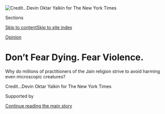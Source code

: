 <div id="app">

<div>

<div>

<div>

</div>

<div data-aria-hidden="false">

<div id="site-content" data-role="main">

<div>

<div class="css-1aor85t" style="opacity:0.000000001;z-index:-1;visibility:hidden">

<div class="css-1hqnpie">

<div class="css-epjblv">

<span class="css-17xtcya">[Opinion](/section/opinion)</span><span class="css-x15j1o">|</span><span class="css-fwqvlz">Don’t
Fear Dying. Fear
Violence.</span>

</div>

<div class="css-k008qs">

<div class="css-1iwv8en">

<span class="css-18z7m18"></span>

<div>

</div>

</div>

<span class="css-1n6z4y">https://nyti.ms/2P7mhvY</span>

<div class="css-1705lsu">

<div class="css-4xjgmj">

<div class="css-4skfbu" data-role="toolbar" data-aria-label="Social Media Share buttons, Save button, and Comments Panel with current comment count" data-testid="share-tools">

  - 
  - 
  - 
  - 
    
    <div class="css-6n7j50">
    
    </div>

  - 

</div>

</div>

</div>

</div>

</div>

</div>

<div id="NYT_TOP_BANNER_REGION" class="css-11qgg8s">

</div>

<div id="fullBleedHeaderContent">

<div class="css-1mre5cn">

![<span class="css-cnj6d5 e1z0qqy90" itemprop="copyrightHolder"><span class="css-1ly73wi e1tej78p0">Credit...</span><span><span>Devin
Oktar Yalkin for The New York
Times</span></span></span>](https://static01.graylady3jvrrxbe.onion/images/2020/07/29/opinion/29stone2/merlin_174744291_46d52d68-6aef-4fdf-8bf1-82a16327ce3e-articleLarge.jpg?quality=75&auto=webp&disable=upscale)

</div>

<div class="css-hy7cq4">

<div class="css-6cn7ki">

<div class="NYTAppHideMasthead css-1bcu9v6 e1suatyy0">

<div class="section css-1o1qe8k e1suatyy2">

<div class="css-cu5p7t er09x8g0">

<div class="css-6n7j50">

</div>

<span class="css-1dv1kvn">Sections</span>

[Skip to content](#site-content)[Skip to site index](#site-index)

</div>

<div class="css-10698na e1huz5gh0">

</div>

</div>

</div>

[Opinion](/section/opinion)

<div class="css-1sojcmr ehdk2mb0">

# Don’t Fear Dying. Fear Violence.

</div>

Why do millions of practitioners of the Jain religion strive to avoid
harming even microscopic
creatures?

</div>

</div>

<div class="css-nwzfg5 e1gnum310">

<span class="css-1f9pvn2 opinion"></span><span class="css-cnj6d5 e1z0qqy90" itemprop="copyrightHolder"><span class="css-1ly73wi e1tej78p0">Credit...</span><span><span>Devin
Oktar Yalkin for The New York Times</span></span></span>

</div>

<div id="sponsor-wrapper" class="css-1hyfx7x">

<div id="sponsor-slug" class="css-19vbshk">

Supported by

</div>

[Continue reading the main
story](#after-sponsor)

<div id="sponsor" class="ad sponsor-wrapper" style="text-align:center;height:100%;display:block">

</div>

<div id="after-sponsor">

</div>

</div>

<div class="css-1wx1auc e1gnum311">

<div class="css-18e8msd">

<div class="css-vp77d3 epjyd6m0">

<div class="css-1baulvz">

By <span class="css-1baulvz last-byline" itemprop="name">George
Yancy</span>

<div class="css-8atqhb">

Mr. Yancy is a philosopher, teacher and author.

</div>

</div>

</div>

  - July 29,
    2020

  - 
    
    <div class="css-4xjgmj">
    
    <div class="css-d8bdto" data-role="toolbar" data-aria-label="Social Media Share buttons, Save button, and Comments Panel with current comment count" data-testid="share-tools">
    
      - 
      - 
      - 
      - 
        
        <div class="css-6n7j50">
        
        </div>
    
      - 
    
    </div>
    
    </div>

</div>

</div>

</div>

<div class="section meteredContent css-1r7ky0e" name="articleBody" itemprop="articleBody">

<div class="css-1fanzo5 StoryBodyCompanionColumn">

<div class="css-53u6y8">

*This month’s conversation in our series exploring religion and death is
with Pankaj Jain (@ProfPankajJain), an associate professor in the
department of philosophy and religion at the University of North Texas.
He is the author of “*[*Dharma in America: A Short History of Hindu-Jain
Diaspora*](https://www.routledge.com/Dharma-in-America-A-Short-History-of-Hindu-Jain-Diaspora/Jain/p/book/9781138565456)*,”
“*[*Dharma and Ecology of Hindu Communities: Sustenance and
Sustainability*](http://www.amazon.com/Dharma-Ecology-Hindu-Communities-Sustainability/dp/1409405915/ref=sr_1_1?ie=UTF8&s=books&qid=1302198725&sr=8-1)*”
and other works. He is currently translating “Jain Darshan,” a text on
the philosophy of Jainism. In 2019, he appeared in the TV series “*[*The
Story of God*](https://www.netflix.com/watch/80178897?source=35)*” with
the actor Morgan Freeman.*

**George Yancy:** Most Westerners know the central figures of certain
religions like the Buddha and Jesus. But less is known about Mahavira,
who is a central figure in Jainism. What should we know about him and
his role in the religion?

**Pankaj Jain:** Mahavira was a contemporary of the Buddha but was not
the founder of Jainism \[which originated in India around the seventh
century B.C.E.\]. He was the 24th great teacher of the tradition and
continues to be the most influential role model for millions of Jains in
India and those in other countries throughout the rest of the world. He
taught the principles of truth, nonviolence, minimalism and celibacy
that influenced global leaders such as Mahatma Gandhi, Martin Luther
King Jr. and Nelson Mandela, and demonstrated the ultimate penance in
his life with long fasts and meditations.

**Yancy:** How did he reach enlightenment?

**Jain:** Mahavira was born into a royal family but renounced all his
wealth, family and belongings when he turned 30 and became a monk.
During his wandering ascetic life, he used to be so engrossed in his
meditation that he could easily ignore all his bodily needs and even
injuries. It is mentioned in the Jain texts that he ate only rice, dates
or pulses during that time and that he accepted food only on 349 days
out of 4,380 days (almost 12 years) of his severe penance.

</div>

</div>

<div class="css-1fanzo5 StoryBodyCompanionColumn">

<div class="css-53u6y8">

Because he remained silently engrossed in his contemplation and
meditation in that period, sometimes people misunderstood him and tried
to harm him in different ways. Still, nothing could disturb the
steadfast concentration that finally led him to achieve his
enlightenment around the age of 43. He obtained his liberation when he
died at the age of 72.

**Yancy:** Is Jainism theistic or nontheistic?

**Jain:** Jainism, like Buddhism, is nontheistic. In Jainism, there is
no God that created the universe and all the souls. The universe and all
its souls have existed without any beginning and will always exist
without any end. For millions of Jains, their great teachers and gurus
remain their role models. Jain temples enshrine their 24 greatest
teachers, Tirthankaras, and most of the Jains regularly visit these
temples and perform elaborate rituals, especially on their holy days and
festivals, such as the annual day of forgiveness, and many
others.

</div>

</div>

<div class="css-79elbk" data-testid="photoviewer-wrapper">

<div class="css-z3e15g" data-testid="photoviewer-wrapper-hidden">

</div>

<div class="css-1a48zt4 ehw59r15" data-testid="photoviewer-children">

![<span class="css-cnj6d5 e1z0qqy90" itemprop="copyrightHolder"><span class="css-1ly73wi e1tej78p0">Credit...</span><span>Devin
Oktar Yalkin for The New York
Times</span></span>](https://static01.graylady3jvrrxbe.onion/images/2020/07/29/opinion/29stone4/merlin_174744288_14b0dce7-d41c-42fe-8480-378055cbbb8f-articleLarge.jpg?quality=75&auto=webp&disable=upscale)

</div>

</div>

<div class="css-1fanzo5 StoryBodyCompanionColumn">

<div class="css-53u6y8">

**Yancy:** Is there a sacred text within Jainism? What does it teach
about good and evil, and how we ought to live?

**Jain:** Jainism has two prominent sects, and each has its own set of
dozens of sacred texts. The emphasis of these texts is on nonviolence,
minimalism and pluralism. We ought to live with minimal violence toward
other living beings in our thoughts, words and actions. For Jainism,
living beings include air, water, fire, earth, in addition to humans,
animals, plants and insects.

</div>

</div>

<div class="css-1fanzo5 StoryBodyCompanionColumn">

<div class="css-53u6y8">

**Yancy:** This is fascinating, but how might we avoid, say, stepping on
an ant or killing microbes? Are there certain practices that might
prevent such deaths?

**Jain:** Jainism recognizes that some violence is inevitable,
especially toward microbes, as we live in the world, and therefore, lay
Jains have relaxed vows. However, for Jain ascetics, the vows and rules
are stringent, which prohibits them from riding on any vehicle. They
must only walk for any travel, and when they do, carefully clearing
their way to avoid stepping on any small insect, for instance. Some Jain
ascetics keep their mouths covered with a mask as they speak or breathe
to prevent ingesting any microbes. Devout Jains consume water only after
carefully filtering and boiling for the same reason. They also perform
forgiveness rituals periodically to repent for any unconscious violence
committed even after these precautionary practices.

**Yancy:** It is my understanding that Jainism has a rich set of beliefs
about the movement of the soul — transmigration. What kind of insight
does this give us into how Jains conceive of death or the afterlife?

**Jain:** In Jainism, as in some other religions, only the body dies,
but the soul continues its journey through transmigration. The soul is
distinct from the body in Jainism. The body is a tool used to purify the
soul across different lives to reach the ultimate destination of Moksha,
or liberation. The soul reincarnates in any of the millions of species
on the earth, the heavens or the hells. This infinite process depends on
how nonviolent its journey has been through different lives.

**Yancy:** How might we use our bodies to purify our souls? I ask
because often, the body is seen as “impure” within various religious
traditions.

**Jain:** The body is an instrument for practicing penance, including
meditation and fasting. The body is not to be indulged in pleasures and
luxuries, but rather, by courageously tolerating various bodily
inconveniences and sufferings, the soul succeeds in purifying itself
from past karmas. This purification process helps one progress toward
liberation.

**Yancy:** Why might a soul reincarnate within a particular species —
cat, cow, bird and so on? You suggested that being nonviolent makes a
difference in the next life.

</div>

</div>

<div class="css-1fanzo5 StoryBodyCompanionColumn">

<div class="css-53u6y8">

**Jain:** In the Jain system of reincarnation, the more nonviolent and
purer a soul is, the more favorable the next birth will be. The human
species is the most privileged, but other species can also renounce
violence. For example, in one of his previous births, Mahavira was born
as a lion, and that lion became vegetarian and nonviolent.

**Yancy:** The Jainist universe contains higher and lower realms, which
we might understand as heaven or hell. Is hell conceived of as a bad
place and heaven a good place?

**Jain:** Hell is a bad place where a soul is punished for its past
negative karma. Heaven is a good place where a soul is rewarded for its
positive karma. But the earth is better than both extremes because only
here a human being can strive to attain liberation, transcending all the
three realms of earth, heavens and
hells.

</div>

</div>

<div class="css-79elbk" data-testid="photoviewer-wrapper">

<div class="css-z3e15g" data-testid="photoviewer-wrapper-hidden">

</div>

<div class="css-1a48zt4 ehw59r15" data-testid="photoviewer-children">

<div class="css-1xdhyk6 erfvjey0">

<span class="css-1ly73wi e1tej78p0">Image</span>

<div class="css-zjzyr8">

<div data-testid="lazyimage-container" style="height:515.5555555555555px">

</div>

</div>

</div>

<span class="css-cnj6d5 e1z0qqy90" itemprop="copyrightHolder"><span class="css-1ly73wi e1tej78p0">Credit...</span><span>Devin
Oktar Yalkin for The New York Times</span></span>

</div>

</div>

<div class="css-1fanzo5 StoryBodyCompanionColumn">

<div class="css-53u6y8">

**Yancy:** You and I are human beings. What does this say about our
previous reincarnations?

**Jain:** All humans are privileged as they have enough positive karma
from their past lives, allowing them in this life to strive toward their
liberation.

**Yancy:** So, because I am a philosopher, does this mean that I was
reincarnated from something “higher” or less violent?

**Jain:** Yes, being a philosopher would be like being a practitioner of
spirituality, which is a privilege to be able to progress toward
liberation. The opportunity to be a practitioner of philosophy is an
excellent reward for your past karma. In your previous lives, you may
have been progressively more and more nonviolent, compassionate and
minimalist.

</div>

</div>

<div class="css-1fanzo5 StoryBodyCompanionColumn">

<div class="css-53u6y8">

**Yancy:** So, if one is born a dog or a fish, what sort of prior life
would they have lived?

**Jain:** For any species, the key is how nonviolently they have lived.
Even a dog or a lion can avoid hurting others unnecessarily as Jain and
Buddhist tales demonstrate.

**Yancy:** Does Jainism have a story about why there is reincarnation at
all, or is reincarnation taken as the given structure of reality?

**Jain:** Until a soul is completely purified, it must keep
reincarnating itself through various species as there is no way out of
this infinite cycle. The body dies at the end of life, but the soul can
never die. Even after liberation, the soul lives forever in its
omniscience and omnipotence at the highest abode in the universe.

**Yancy:** What should we do now so that we can best determine the next
reincarnation of our souls? Can you provide some key precepts that we
might follow or embody?

**Jain:** We must adhere to truth, nonviolence, nonstealing,
nonpossession (minimalism) and celibacy, to the best of our competence
and capability. Renouncing meat and animal products would be the first
step toward that. Eating meat is avoided by Jain ascetics and
householders. Ascetics go to the ultimate by avoiding several kinds of
vegetarian food also to minimize all kinds of violence even toward
seeds, roots and stems of a plant.

**Yancy:** What impact does the performance of such specific rituals
have on the soul and its future reincarnations?

**Jain:** Jain rituals help practitioners celebrate the lives and
teachings of their great teachers. Many rituals involve verses and songs
based on them. Many Jains daily perform a ritual to ask for forgiveness
from millions of species that they might have unintentionally hurt on
that day. In the same spirit, they also ask for forgiveness from their
family and friends on the annual forgiveness day. These rituals help
reduce egoistic tendencies and foster a sense of interdependence and
friendliness among each other.

</div>

</div>

<div class="css-1fanzo5 StoryBodyCompanionColumn">

<div class="css-53u6y8">

**Yancy:** What, according to Jainism, is living the “good life” or the
observant life? And how does doing so or not doing so impact the soul
after death?

**Jain:** Jain teachers teach and demonstrate that one should live with
minimal violence. To that end, most of the Jains avoid meat and other
animal products to keep their souls free of negative karmas. The Jains
have demonstrated their compassion by supporting thousands of animal
sanctuaries across India and now in America.

**Yancy:** What would you say Jainism offers in the way of wisdom
regarding death, given that death is inevitable?

**Jain:** Death of the body is merely a milestone in the journey of the
soul. This journey completes when the soul achieves liberation and
arrives at the abode of the liberated beings, located at the final
frontier of the universe. Before death catches one off-guard, it is
one’s duty to keep purifying the soul. The purer the soul is at the
time of death, the better the chances are to get a more favorable next
birth to continue the journey of purification. Only with 100 percent
purity based on 100 percent nonviolence a soul can achieve liberation.

**Yancy:** It seems to me that most people fear death. How does Jainism
account for this fear?

**Jain:** Like in other communities, death is not a preferred topic of
everyday discussion for Jains. This fear, however, is due to the sudden
disruption of one’s life and uncertainty arising from it.

**Yancy:** But if we live our lives attempting to eliminate violence and
being successful at it, I assume that this might decrease our fear of
death. I say this because it seems we would have a better chance of
being reincarnated in a higher form.

**Jain:** Yes, you are correct. One who is steadfast in one’s practice
of nonviolence would have less and less fear of death. The
death-welcoming Jain ritual of Sallekhana also underscores this
fearlessness.

</div>

</div>

<div class="css-1fanzo5 StoryBodyCompanionColumn">

<div class="css-53u6y8">

**Yancy:** Are there certain ritualistic practices that Jains adopt as
they are about to die?

**Jain:** Many Jain monks and nuns in their late lives welcome death
with Sallekhana, ** the ** ritual for death. This practice includes the
ultimate renunciation of food and water, as their final demonstration of
zeroing down consumption, and related subtle violence, of all kinds.

**Yancy:** What would you say is the most philosophically rich takeaway
from Jainism in terms of its conceptualization of death?

**Jain:** One should not fear death but celebrate it as the ultimate
demonstration of minimizing consumption and violence. Fear of death
should encourage a life that is compassionate toward other living
beings.

</div>

</div>

<div>

</div>

<div class="css-1fanzo5 StoryBodyCompanionColumn">

<div class="css-53u6y8">

George Yancy is a professor of philosophy at Emory University. His
latest book is “[Across Black Spaces: Essays and Interviews From an
American
Philosopher.](https://rowman.com/ISBN/9781538131619/Across-Black-Spaces-Essays-and-Interviews-from-an-American-Philosopher)”

***Now in print:*** *“*[*Modern Ethics in 77
Arguments*](http://bitly.com/1MW2kN3)*” and “*[*The Stone Reader: Modern
Philosophy in 133 Arguments*](http://bitly.com/1MW2kN3)*,” with essays
from the series, edited by Peter Catapano and Simon Critchley, published
by Liveright Books.*

*The Times is committed to publishing* [*a diversity of
letters*](https://www.nytimes3xbfgragh.onion/2019/01/31/opinion/letters/letters-to-editor-new-york-times-women.html)
*to the editor. We’d like to hear what you think about this or any of
our articles. Here are some*
[*tips*](https://help.nytimes3xbfgragh.onion/hc/en-us/articles/115014925288-How-to-submit-a-letter-to-the-editor)*.
And here’s our email:*
[*letters@NYTimes.com*](mailto:letters@NYTimes.com)*.*

*Follow The New York Times Opinion section on*
[*Facebook*](https://www.facebookcorewwwi.onion/nytopinion)*,* [*Twitter
(@NYTopinion)*](http://twitter.com/NYTOpinion) *and*
[*Instagram*](https://www.instagram.com/nytopinion/)*.*

</div>

</div>

</div>

<div>

</div>

<div>

</div>

<div>

</div>

<div>

<div id="bottom-wrapper" class="css-1ede5it">

<div id="bottom-slug" class="css-l9onyx">

Advertisement

</div>

[Continue reading the main
story](#after-bottom)

<div id="bottom" class="ad bottom-wrapper" style="text-align:center;height:100%;display:block;min-height:90px">

</div>

<div id="after-bottom">

</div>

</div>

</div>

</div>

</div>

## Site Index

<div>

</div>

## Site Information Navigation

  - [© <span>2020</span> <span>The New York Times
    Company</span>](https://help.nytimes3xbfgragh.onion/hc/en-us/articles/115014792127-Copyright-notice)

<!-- end list -->

  - [NYTCo](https://www.nytco.com/)
  - [Contact
    Us](https://help.nytimes3xbfgragh.onion/hc/en-us/articles/115015385887-Contact-Us)
  - [Work with us](https://www.nytco.com/careers/)
  - [Advertise](https://nytmediakit.com/)
  - [T Brand Studio](http://www.tbrandstudio.com/)
  - [Your Ad
    Choices](https://www.nytimes3xbfgragh.onion/privacy/cookie-policy#how-do-i-manage-trackers)
  - [Privacy](https://www.nytimes3xbfgragh.onion/privacy)
  - [Terms of
    Service](https://help.nytimes3xbfgragh.onion/hc/en-us/articles/115014893428-Terms-of-service)
  - [Terms of
    Sale](https://help.nytimes3xbfgragh.onion/hc/en-us/articles/115014893968-Terms-of-sale)
  - [Site
    Map](https://spiderbites.nytimes3xbfgragh.onion)
  - [Help](https://help.nytimes3xbfgragh.onion/hc/en-us)
  - [Subscriptions](https://www.nytimes3xbfgragh.onion/subscription?campaignId=37WXW)

</div>

</div>

</div>

</div>
